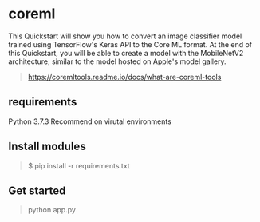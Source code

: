 # coreml
This Quickstart will show you how to convert an image classifier model trained using TensorFlow's Keras API to the Core ML format. At the end of this Quickstart, you will be able to create a model with the MobileNetV2 architecture, similar to the model hosted on Apple's model gallery.
> https://coremltools.readme.io/docs/what-are-coreml-tools

## requirements
Python 3.7.3
Recommend on virutal environments

## Install modules
> $ pip install -r requirements.txt

## Get started
> python app.py

